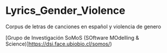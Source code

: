 # Lyrics_Gender_Violence
Corpus de letras de canciones en español y violencia de genero




[Grupo de Investigación SoMoS (SOftware MOdelling & Science)]https://dsi.face.ubiobio.cl/somos/)
